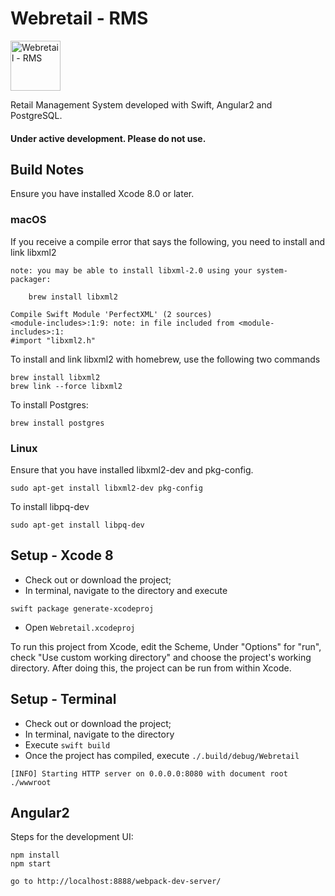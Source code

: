 # Webretail - RMS

<img src="https://github.com/gerardogrisolini/Webretail/blob/master/wwwroot/images/logo.jpg?raw=true" width="80" alt="Webretail - RMS" />

Retail Management System developed with Swift, Angular2 and PostgreSQL.


#### Under active development. Please do not use.

## Build Notes

Ensure you have installed Xcode 8.0 or later.

### macOS

If you receive a compile error that says the following, you need to install and link libxml2

```
note: you may be able to install libxml-2.0 using your system-packager:

    brew install libxml2

Compile Swift Module 'PerfectXML' (2 sources)
<module-includes>:1:9: note: in file included from <module-includes>:1:
#import "libxml2.h"
```

To install and link libxml2 with homebrew, use the following two commands

```
brew install libxml2
brew link --force libxml2
```

To install Postgres:

```
brew install postgres
```

### Linux

Ensure that you have installed libxml2-dev and pkg-config.

``` 
sudo apt-get install libxml2-dev pkg-config
```

To install libpq-dev

```
sudo apt-get install libpq-dev
```

## Setup - Xcode 8

* Check out or download the project;
* In terminal, navigate to the directory and execute

```
swift package generate-xcodeproj
```

* Open `Webretail.xcodeproj`

To run this project from Xcode, edit the Scheme, Under "Options" for "run", check "Use custom working directory" and choose the project's working directory. After doing this, the project can be run from within Xcode.

## Setup - Terminal

* Check out or download the project;
* In terminal, navigate to the directory 
* Execute `swift build`
* Once the project has compiled, execute `./.build/debug/Webretail`

```
[INFO] Starting HTTP server on 0.0.0.0:8080 with document root ./wwwroot
```

## Angular2

Steps for the development UI:

```
npm install
npm start

go to http://localhost:8888/webpack-dev-server/
```
